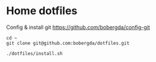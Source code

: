 # Home dotfiles

Config & install git https://github.com/bobergda/config-git
```
cd ~
git clone git@github.com:bobergda/dotfiles.git

./dotfiles/install.sh
```
